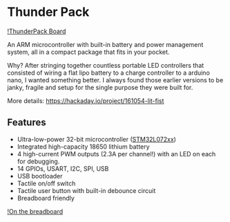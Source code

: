 # Thunder Pack

[!ThunderPack Board](./images/rev-pArm.jpg)

An ARM microcontroller with built-in battery and power management system, all in a compact package that fits in your pocket.

Why? After stringing together countless portable LED controllers that consisted of wiring a flat lipo battery to a charge controller to a arduino nano, I wanted something better. I always found those earlier versions to be janky, fragile and setup for the single purpose they were built for.

More details: https://hackaday.io/project/161054-lit-fist

## Features

* Ultra-low-power 32-bit microcontroller ([STM32L072xx](https://www.st.com/resource/en/datasheet/stm32l072v8.pdf))
* Integrated high-capacity 18650 lithium battery
* 4 high-current PWM outputs (2.3A per channel!) with an LED on each for debugging.
* 14 GPIOs, USART, I2C, SPI, USB
* USB bootloader
* Tactile on/off switch
* Tactile user button with built-in debounce circuit
* Breadboard friendly

[!On the breadboard](./images/breadboard.jpg)
